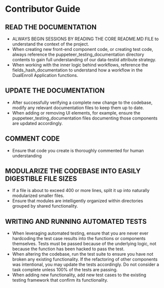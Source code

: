 # Contributor Guide

## READ THE DOCUMENTATION
- ALWAYS BEGIN SESSIONS BY READING THE CORE README.MD FILE to understand the context of the project.
- When creating new front-end component code, or creating test code, always reference the puppeteer_testing_documentation directory contents to gain full understanding of our data-testid attribute strategy.
- When working with the inner logic behind workflows, reference the fields_hash_documentation to understand how a workflow in the DualEnroll Application functions.


## UPDATE THE DOCUMENTATION
- After successfully verifying a complete new change to the codebase, modify any relevant documentation files to keep them up to date. 
- When adding or removing UI elements, for example, ensure the puppeteer_testing_documentation files documenting those components are updated accordingly.

## COMMENT CODE
- Ensure that code you create is thoroughly commented for human understanding

## MODULARIZE THE CODEBASE INTO EASILY DIGESTIBLE FILE SIZES
- If a file is about to exceed 400 or more lines, split it up into naturally modularized smaller files. 
- Ensure that modules are intelligently organized within directories grouped by shared functionality.

## WRITING AND RUNNING AUTOMATED TESTS
- When leveraging automated testing, ensure that you are never ever hardcoding the test case results into the functions or components themselves. Tests must be passed because of the underlying logic, not because the function has been hacked to pass the test.
- When altering the codebase, run the test suite to ensure you have not broken any existing functionality. If the refactoring of other components was intentional, you may update the tests accordingly. Do not consider a task complete unless 100% of the tests are passing.
- When adding new functionality, add new test cases to the existing testing framework that confirm its functionality.